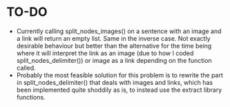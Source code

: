 # TO-DO
- Currently calling split_nodes_images() on a sentence with an image and a link will return an empty list. Same in the inverse case. Not exactly desirable behaviour but better than the alternative for the time being where it will interpret the link as an image (due to how I coded split_nodes_delimiter()) or image as a link depending on the function called.
- Probably the most feasible solution for this problem is to rewrite the part in split_nodes_delimiter() that deals with images and links, which has been implemented quite shoddily as is, to instead use the extract library functions.
